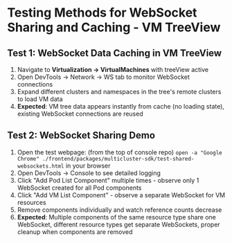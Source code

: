 # Testing Methods for WebSocket Sharing and Caching - VM TreeView

## Test 1: WebSocket Data Caching in VM TreeView

1. Navigate to **Virtualization → VirtualMachines** with treeView active
2. Open DevTools → Network → WS tab to monitor WebSocket connections
3. Expand different clusters and namespaces in the tree's remote clusters to load VM data 
4. **Expected**: VM tree data appears instantly from cache (no loading state), existing WebSocket connections are reused

## Test 2: WebSocket Sharing Demo

1. Open the test webpage: (from the top of console repo) `open -a "Google Chrome" ./frontend/packages/multicluster-sdk/test-shared-websockets.html` in your browser
2. Open DevTools → Console to see detailed logging
3. Click "Add Pod List Component" multiple times - observe only 1 WebSocket created for all Pod components
4. Click "Add VM List Component" - observe a separate WebSocket for VM resources  
5. Remove components individually and watch reference counts decrease
6. **Expected**: Multiple components of the same resource type share one WebSocket, different resource types get separate WebSockets, proper cleanup when components are removed
```
